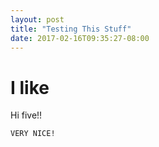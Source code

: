 ```yaml
---
layout: post
title: "Testing This Stuff"
date: 2017-02-16T09:35:27-08:00
---
```


# I like


Hi five!!

```
VERY NICE!
```
